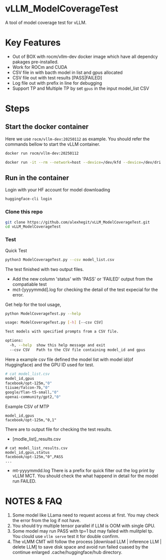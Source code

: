# vLLM_ModelCoverageTest

A tool of model coverage test for vLLM. 

# Key Features

- Out of BOX with rocm/vllm-dev docker image which have all dependcy pakages pre-installed.
- Work for ROCm and CUDA
- CSV file in with bacth model in list and gpus allocated
- CSV file out with test results [PASS|FAILED]
- Log file out with <vLLM-CMT> prefix in line for debugging
- Support TP and Multiple TP by set `gpus` in the input model_list CSV

# Steps

## Start the docker container

Here we use `rocm/vllm-dev:20250112` as example. You should refer the commands bellow to start the vLLM container.

```bash
docker run rocm/vllm-dev:20250112

docker run -it --rm --network=host --device=/dev/kfd --device=/dev/dri --group-add=video --ipc=host --cap-add=SYS_PTRACE --security-opt seccomp=unconfined --shm-size 32G --hostname=vLLM-CT -v $PWD:/ws -w /ws rocm/vllm-dev:20250112 /bin/bash
```

## Run in the container

Login with your HF account for model downloading
```bash
huggingface-cli login
```

### Clone this repo

```bash
git clone https://github.com/alexhegit/vLLM_ModelCoverageTest.git
cd vLLM_ModelCoverageTest
```

### Test

Quick Test

```bash
python3 ModelCoverageTest.py --csv model_list.csv
```

The test finished with two output files.
- Add the new column 'status' with 'PASS' or 'FAILED' output from the compatiable test
- mct-[yyyymmdd].log for checking the detail of the test expecial for the error.


Get help for the tool usage,

```bash
python ModelCoverageTest.py --help

usage: ModelCoverageTest.py [-h] [--csv CSV]

Test models with specified prompts from a CSV file.

options:
  -h, --help  show this help message and exit
  --csv CSV   Path to the CSV file containing model_id and gpus
```

Here a example csv file defined the model list with model id(of Huggingface) and the GPU ID used for test.

```bash
# cat model_list.csv
model_id,gpus
facebook/opt-125m,"0"
tiiuae/falcon-7b,"0"
google/flan-t5-small,"0"
openai-community/gpt2,"0"
```
Example CSV of MTP
```
model_id,gpus
facebook/opt-125m,"0,1"
```

There are to output file for checking the test results.
- [modle_list]_results.csv
```
# cat model_list_results.csv
model_id,gpus,status
facebook/opt-125m,"0",PASS
...
```
- mt-yyyymmdd.log
There is a prefix <vLLM-CMT> for quick filter out the log print by vLLM MCT. You should check the what happend in detail for the model run FAILED.

# NOTES & FAQ
1. Some model like LLama need to request access at first. You may check the error from the log if not have.
2. You should try multiple tensor parallel if LLM is OOM with single GPU.
3. Some model may run PASS with tp=1 but may failed with mulitplel tp. You clould use `vllm serve` test it for double confirm.
4. The vLMM CMT will follow the process [download LLM | inference LLM | delete LLM] to save disk space and avoid run failed cuased by the continue enlarged .cache/huggingface/hub directory.

